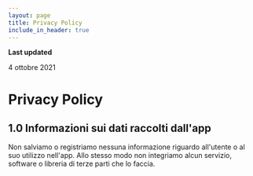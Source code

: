 ```yaml
---
layout: page
title: Privacy Policy
include_in_header: true
---
```


**Last updated**  

4 ottobre 2021

# Privacy Policy

## 1.0 Informazioni sui dati raccolti dall'app
Non salviamo o registriamo nessuna informazione riguardo all'utente o al suo utilizzo nell'app. Allo stesso modo non integriamo alcun servizio, software o libreria di terze parti che lo faccia.
